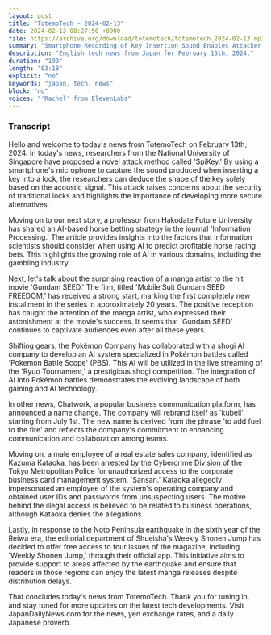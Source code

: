 ```yaml
---
layout: post
title: "TotemoTech - 2024-02-13"
date: 2024-02-13 08:27:50 +0900
file: https://archive.org/download/totemotech/totemotech_2024-02-13.mp3
summary: "Smartphone Recording of Key Insertion Sound Enables Attacker to Create Spare Key / AI-based Horse Betting Strategies Revealed, & more…"
description: "English tech news from Japan for February 13th, 2024."
duration: "198"
length: "03:18"
explicit: "no"
keywords: "japan, tech, news"
block: "no"
voices: "'Rachel' from ElevenLabs"
---
```


### Transcript

Hello and welcome to today's news from TotemoTech on February 13th, 2024. In today's news, researchers from the National University of Singapore have proposed a novel attack method called 'SpiKey.' By using a smartphone's microphone to capture the sound produced when inserting a key into a lock, the researchers can deduce the shape of the key solely based on the acoustic signal. This attack raises concerns about the security of traditional locks and highlights the importance of developing more secure alternatives.

Moving on to our next story, a professor from Hakodate Future University has shared an AI-based horse betting strategy in the journal 'Information Processing.' The article provides insights into the factors that information scientists should consider when using AI to predict profitable horse racing bets. This highlights the growing role of AI in various domains, including the gambling industry.

Next, let's talk about the surprising reaction of a manga artist to the hit movie 'Gundam SEED.' The film, titled 'Mobile Suit Gundam SEED FREEDOM,' has received a strong start, marking the first completely new installment in the series in approximately 20 years. The positive reception has caught the attention of the manga artist, who expressed their astonishment at the movie's success. It seems that 'Gundam SEED' continues to captivate audiences even after all these years.

Shifting gears, the Pokémon Company has collaborated with a shogi AI company to develop an AI system specialized in Pokémon battles called 'Pokemon Battle Scope' (PBS). This AI will be utilized in the live streaming of the 'Ryuo Tournament,' a prestigious shogi competition. The integration of AI into Pokémon battles demonstrates the evolving landscape of both gaming and AI technology.

In other news, Chatwork, a popular business communication platform, has announced a name change. The company will rebrand itself as 'kubell' starting from July 1st. The new name is derived from the phrase 'to add fuel to the fire' and reflects the company's commitment to enhancing communication and collaboration among teams.

Moving on, a male employee of a real estate sales company, identified as Kazuma Kataoka, has been arrested by the Cybercrime Division of the Tokyo Metropolitan Police for unauthorized access to the corporate business card management system, 'Sansan.' Kataoka allegedly impersonated an employee of the system's operating company and obtained user IDs and passwords from unsuspecting users. The motive behind the illegal access is believed to be related to business operations, although Kataoka denies the allegations.

Lastly, in response to the Noto Peninsula earthquake in the sixth year of the Reiwa era, the editorial department of Shueisha's Weekly Shonen Jump has decided to offer free access to four issues of the magazine, including 'Weekly Shonen Jump,' through their official app. This initiative aims to provide support to areas affected by the earthquake and ensure that readers in those regions can enjoy the latest manga releases despite distribution delays.

That concludes today's news from TotemoTech. Thank you for tuning in, and stay tuned for more updates on the latest tech developments.   Visit JapanDailyNews.com for the news, yen exchange rates, and a daily Japanese proverb.
